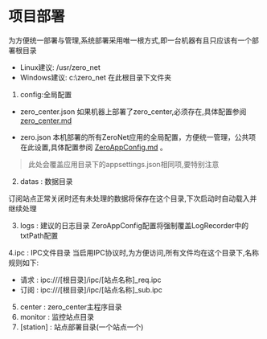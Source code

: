 ﻿# 项目部署为方便统一部署与管理,系统部署采用唯一根方式,即一台机器有且只应该有一个部署根目录- Linux建议: /usr/zero_net- Windows建议: c:\zero_net在此根目录下文件夹1. config:全局配置- zero_center.json如果机器上部署了zero_center,必须存在,具体配置参阅  [zero_center.md](/zero_center.md)- zero.json本机部署的所有ZeroNet应用的全局配置，方便统一管理，公共项在此设置,具体配置参阅  [ZeroAppConfig.md](/ZeroAppConfig.md)。> 此处会覆盖应用目录下的appsettings.json相同项,要特别注意2. datas : 数据目录订阅站点正常关闭时还有未处理的数据将保存在这个目录,下次启动时自动载入并继续处理3. logs : 建议的日志目录ZeroAppConfig配置将强制覆盖LogRecorder中的txtPath配置4.ipc : IPC文件目录当启用IPC协议时,为方便访问,所有文件均在这个目录下,名称规则如下:- 请求 : ipc:///[根目录]/ipc/[站点名称]_req.ipc- 订阅 : ipc:///[根目录]/ipc/[站点名称]_sub.ipc5.  center : zero_center主程序目录6.  monitor : 监控站点目录7. [station] : 站点部署目录(一个站点一个) 